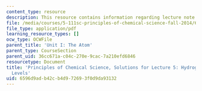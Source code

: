 ```yaml
---
content_type: resource
description: This resource contains information regarding lecture note 5 solutions.
file: /media/courses/5-111sc-principles-of-chemical-science-fall-2014/6596d9adb42cb4d972693f0d9da93132_MIT5_111F14_Lec05Soln.pdf
file_type: application/pdf
learning_resource_types: []
ocw_type: OCWFile
parent_title: 'Unit I: The Atom'
parent_type: CourseSection
parent_uid: 36cc671a-c04c-270e-9cac-7a210efd6846
resourcetype: Document
title: 'Principles of Chemical Science, Solutions for Lecture 5: Hydrogen Atom Energy
  Levels'
uid: 6596d9ad-b42c-b4d9-7269-3f0d9da93132
---
```

